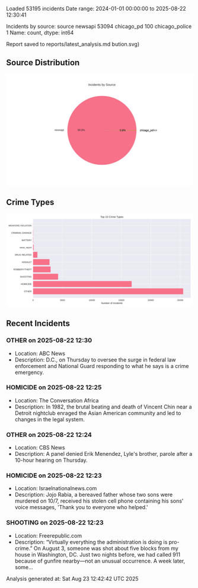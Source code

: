 
Loaded 53195 incidents
Date range: 2024-01-01 00:00:00 to 2025-08-22 12:30:41

Incidents by source:
source
newsapi           53094
chicago_pd          100
chicago_police        1
Name: count, dtype: int64

Report saved to reports/latest_analysis.md
bution.svg)

## Source Distribution
![Source Distribution](images/source_distribution.svg)

## Crime Types
![Crime Types](images/crime_types.svg)

## Recent Incidents

### OTHER on 2025-08-22 12:30
- Location: ABC News
- Description: D.C., on Thursday to oversee the surge in federal law enforcement and National Guard responding to what he says is a crime emergency.


### HOMICIDE on 2025-08-22 12:25
- Location: The Conversation Africa
- Description: In 1982, the brutal beating and death of Vincent Chin near a Detroit nightclub enraged the Asian American community and led to changes in the legal system.


### OTHER on 2025-08-22 12:24
- Location: CBS News
- Description: A panel denied Erik Menendez, Lyle's brother, parole after a 10-hour hearing on Thursday.


### HOMICIDE on 2025-08-22 12:23
- Location: Israelnationalnews.com
- Description: Jojo Rabia, a bereaved father whose two sons were murdered on 10/7, received his stolen cell phone containing his sons' voice messages, 'Thank you to everyone who helped.'


### SHOOTING on 2025-08-22 12:23
- Location: Freerepublic.com
- Description: “Virtually everything the administration is doing is pro-crime.” On August 3, someone was shot about five blocks from my house in Washington, DC. Just two nights before, we had called 911 because of gunfire nearby—not an unusual occurrence. A week later, some…

Analysis generated at: Sat Aug 23 12:42:42 UTC 2025
